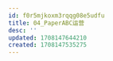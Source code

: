 ```yaml
---
id: f0r5mjkoxm3rqqg08e5udfu
title: 04_PaperABC运营
desc: ''
updated: 1708147644210
created: 1708147535275
---
```


